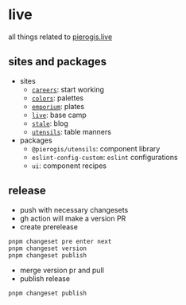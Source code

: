 # live

all things related to [pierogis.live](https://pierogis.live)

## sites and packages

- sites
  - [`careers`](https://careers.pierogis.live): start working
  - [`colors`](https://colors.pierogis.live): palettes
  - [`emporium`](https://emporium.pierogis.live): plates
  - [`live`](https://pierogis.live): base camp
  - [`stale`](https://stale.pierogis.live): blog
  - [`utensils`](https://utensils.pierogis.live): table manners
- packages
  - `@pierogis/utensils`: component library
  - `eslint-config-custom`: `eslint` configurations
  - `ui`: component recipes

## release

- push with necessary changesets
- gh action will make a version PR
- create prerelease

```
pnpm changeset pre enter next
pnpm changeset version
pnpm changeset publish
```

- merge version pr and pull
- publish release

```
pnpm changeset publish
```